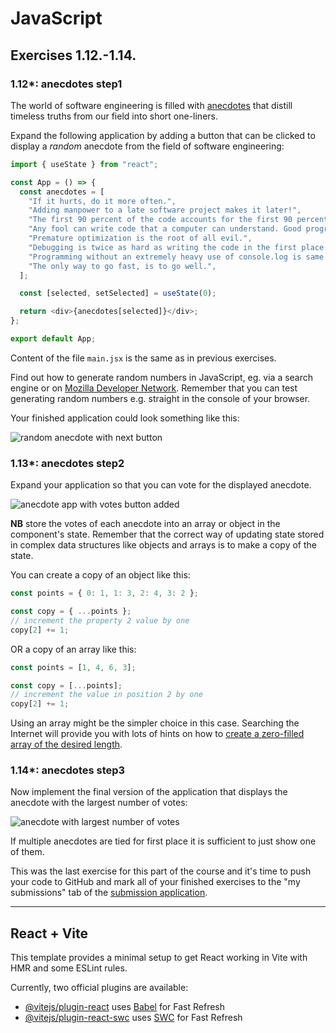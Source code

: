 # JavaScript

## Exercises 1.12.-1.14.

### 1.12\*: anecdotes step1

The world of software engineering is filled with [anecdotes](http://www.comp.nus.edu.sg/~damithch/pages/SE-quotes.htm) that distill timeless truths from our field into short one-liners.

Expand the following application by adding a button that can be clicked to display a _random_ anecdote from the field of software engineering:

```javascript
import { useState } from "react";

const App = () => {
  const anecdotes = [
    "If it hurts, do it more often.",
    "Adding manpower to a late software project makes it later!",
    "The first 90 percent of the code accounts for the first 90 percent of the development time...The remaining 10 percent of the code accounts for the other 90 percent of the development time.",
    "Any fool can write code that a computer can understand. Good programmers write code that humans can understand.",
    "Premature optimization is the root of all evil.",
    "Debugging is twice as hard as writing the code in the first place. Therefore, if you write the code as cleverly as possible, you are, by definition, not smart enough to debug it.",
    "Programming without an extremely heavy use of console.log is same as if a doctor would refuse to use x-rays or blood tests when diagnosing patients.",
    "The only way to go fast, is to go well.",
  ];

  const [selected, setSelected] = useState(0);

  return <div>{anecdotes[selected]}</div>;
};

export default App;
```

Content of the file `main.jsx` is the same as in previous exercises.

Find out how to generate random numbers in JavaScript, eg. via a search engine or on [Mozilla Developer Network](https://developer.mozilla.org/). Remember that you can test generating random numbers e.g. straight in the console of your browser.

Your finished application could look something like this:

![random anecdote with next button](https://fullstackopen.com/static/8577fa00fc4d946e2322de9b2707c89c/5a190/18a.png)

### 1.13\*: anecdotes step2

Expand your application so that you can vote for the displayed anecdote.

![anecdote app with votes button added](https://fullstackopen.com/static/06f95cb43a18bd6429174200a8d17cff/5a190/19a.png)

**NB** store the votes of each anecdote into an array or object in the component's state. Remember that the correct way of updating state stored in complex data structures like objects and arrays is to make a copy of the state.

You can create a copy of an object like this:

```javascript
const points = { 0: 1, 1: 3, 2: 4, 3: 2 };

const copy = { ...points };
// increment the property 2 value by one
copy[2] += 1;
```

OR a copy of an array like this:

```javascript
const points = [1, 4, 6, 3];

const copy = [...points];
// increment the value in position 2 by one
copy[2] += 1;
```

Using an array might be the simpler choice in this case. Searching the Internet will provide you with lots of hints on how to [create a zero-filled array of the desired length](https://stackoverflow.com/questions/20222501/how-to-create-a-zero-filled-javascript-array-of-arbitrary-length/22209781).

### 1.14\*: anecdotes step3

Now implement the final version of the application that displays the anecdote with the largest number of votes:

![anecdote with largest number of votes](https://fullstackopen.com/static/3e8638efbbbbcabac7bb79466ab3a5f6/5a190/20a.png)

If multiple anecdotes are tied for first place it is sufficient to just show one of them.

This was the last exercise for this part of the course and it's time to push your code to GitHub and mark all of your finished exercises to the "my submissions" tab of the [submission application](https://studies.cs.helsinki.fi/stats/courses/fullstackopen).

---

## React + Vite

This template provides a minimal setup to get React working in Vite with HMR and some ESLint rules.

Currently, two official plugins are available:

- [@vitejs/plugin-react](https://github.com/vitejs/vite-plugin-react/blob/main/packages/plugin-react/README.md) uses [Babel](https://babeljs.io/) for Fast Refresh
- [@vitejs/plugin-react-swc](https://github.com/vitejs/vite-plugin-react-swc) uses [SWC](https://swc.rs/) for Fast Refresh
